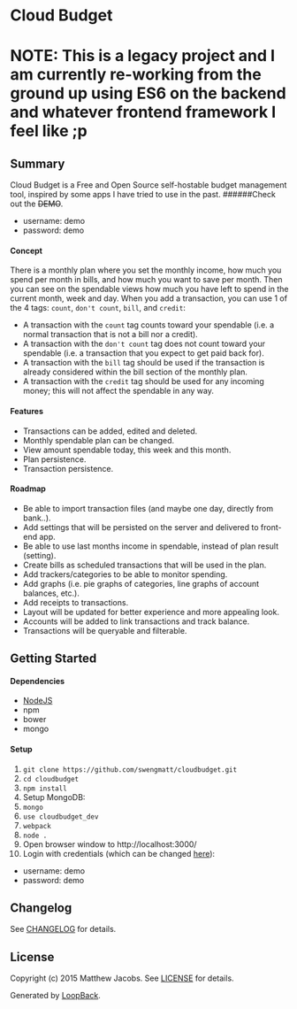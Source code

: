 # Cloud Budget

# NOTE: This is a legacy project and I am currently re-working from the ground up using ES6 on the backend and whatever frontend framework I feel like ;p

## Summary

Cloud Budget is a Free and Open Source self-hostable budget management tool, inspired by some apps I have tried to use in the past.
######Check out the ~~DEMO~~.
* username: demo
* password: demo

#### Concept

There is a monthly plan where you set the monthly income, how much you spend per month in bills, and how much you want to save per month. 
Then you can see on the spendable views how much you have left to spend in the current month, week and day. 
When you add a transaction, you can use 1 of the 4 tags: `count`, `don't count`, `bill`, and `credit`:
* A transaction with the `count` tag counts toward your spendable (i.e. a normal transaction that is not a bill nor a credit).
* A transaction with the `don't count` tag does not count toward your spendable (i.e. a transaction that you expect to get paid back for).
* A transaction with the `bill` tag should be used if the transaction is already considered within the bill section of the monthly plan.
* A transaction with the `credit` tag should be used for any incoming money; this will not affect the spendable in any way.

#### Features

* Transactions can be added, edited and deleted.
* Monthly spendable plan can be changed.
* View amount spendable today, this week and this month.
* Plan persistence.
* Transaction persistence.

#### Roadmap

* Be able to import transaction files (and maybe one day, directly from bank..).
* Add settings that will be persisted on the server and delivered to front-end app.
* Be able to use last months income in spendable, instead of plan result (setting).
* Create bills as scheduled transactions that will be used in the plan.
* Add trackers/categories to be able to monitor spending.
* Add graphs (i.e. pie graphs of categories, line graphs of account balances, etc.).
* Add receipts to transactions.
* Layout will be updated for better experience and more appealing look.
* Accounts will be added to link transactions and track balance.
* Transactions will be queryable and filterable.

## Getting Started

#### Dependencies

* [NodeJS](https://nodejs.org/download/)
* npm
* bower
* mongo

#### Setup

1. `git clone https://github.com/swengmatt/cloudbudget.git`
2. `cd cloudbudget`
3. `npm install`
4. Setup MongoDB:
 1. `mongo`
 2. `use cloudbudget_dev`
5. `webpack`
6. `node .`
7. Open browser window to http://localhost:3000/
8. Login with credentials (which can be changed [here](https://github.com/swengmatt/cloudbudget/blob/master/server/boot/demo.js#L26)):
  * username: demo
  * password: demo

## Changelog

See [CHANGELOG](CHANGELOG) for details.

## License

Copyright (c) 2015 Matthew Jacobs.
See [LICENSE](LICENSE) for details.


Generated by [LoopBack](http://loopback.io).
